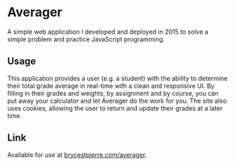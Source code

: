 # Averager
A simple web application I developed and deployed in 2015 to solve a simple problem and practice JavaScript programming.

## Usage
This application provides a user (e.g. a student) with the ability to determine their total grade average in real-time with a clean and responsive UI. By filling in their grades and weights, by assignment and by course, you can put away your calculator and let Averager do the work for you. The site also uses cookies, allowing the user to return and update their grades at a later time.

## Link
Available for use at [brycestpierre.com/averager](http://brycestpierre.com/averager).
